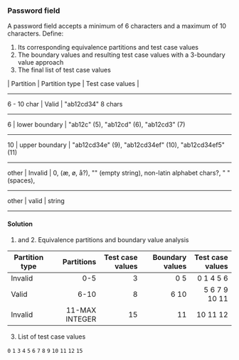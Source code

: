 ### Password field
A password field accepts a minimum of 6 characters and a maximum of 10 characters. Define:

1. Its corresponding equivalence partitions and test case values
2. The boundary values and resulting test case values with a 3-boundary value approach
3. The final list of test case values


| Partition      | Partition type      | Test case values |
__________________________________________________________

6 - 10 char      | Valid               | "ab12cd34" 8 chars
__________________________________________________________

6                | lower boundary      | "ab12c" (5), "ab12cd" (6), "ab12cd3" (7)
__________________________________________________________

10               | upper boundary      | "ab12cd34e" (9), "ab12cd34ef" (10), "ab12cd34ef5" (11)
__________________________________________________________

other            | Invalid             | 0, (æ, ø, å?), "" (empty string), non-latin alphabet chars?, " " (spaces), 
__________________________________________________________

other            | valid             | string
__________________________________________________________

#### Solution

1. and 2. Equivalence partitions and boundary value analysis
   
|Partition type|Partitions|Test case values|Boundary values|Test case values|
|-|--:|--:|--:|--:|
|Invalid|0-5|3|0 5|0 1 4 5 6|
|Valid|6-10|8|6 10|5 6 7 9 10 11|
|Invalid|11-MAX INTEGER|15|11|10 11 12|

3. List of test case values

`0` `1` `3` `4` `5` `6` `7` `8` `9` `10` `11` `12` `15`

